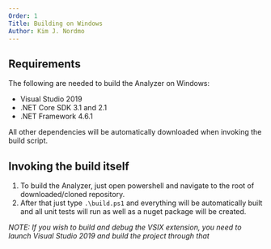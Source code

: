 ```yaml
---
Order: 1
Title: Building on Windows
Author: Kim J. Nordmo
---
```


## Requirements

The following are needed to build the Analyzer on Windows:

- Visual Studio 2019
- .NET Core SDK 3.1 and 2.1
- .NET Framework 4.6.1

All other dependencies will be automatically downloaded when invoking the build script.

## Invoking the build itself

1. To build the Analyzer, just open powershell
   and navigate to the root of downloaded/cloned repository.
2. After that just type `.\build.ps1` and everything will be automatically
   built and all unit tests will run as well as a nuget package will be created.

_NOTE: If you wish to build and debug the VSIX extension, you need
to launch Visual Studio 2019 and build the project through that_
